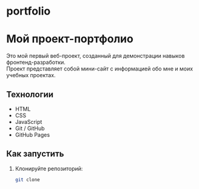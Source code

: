 # portfolio
# Мой проект-портфолио

Это мой первый веб-проект, созданный для демонстрации навыков фронтенд-разработки.  
Проект представляет собой мини-сайт с информацией обо мне и моих учебных проектах.

## Технологии
- HTML
- CSS
- JavaScript
- Git / GitHub
- GitHub Pages

## Как запустить
1. Клонируйте репозиторий:
   ```bash
   git clone 
